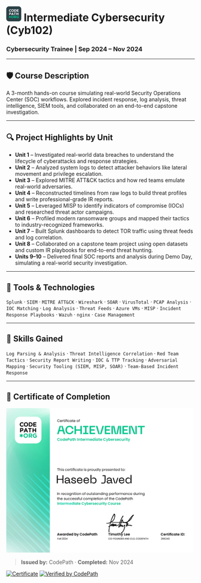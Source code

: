 # <img src="https://github.com/haseebjaved4652/Codepath-Intermediate-Web-Development-Course-Web102/blob/main/codepath%20logo.png?raw=true" alt="CodePath Logo" height="40"/> Intermediate Cybersecurity (Cyb102)

### Cybersecurity Trainee | Sep 2024 – Nov 2024

---

## 🛡️ Course Description
A 3-month hands-on course simulating real-world Security Operations Center (SOC) workflows. Explored incident response, log analysis, threat intelligence, SIEM tools, and collaborated on an end-to-end capstone investigation.

---

## 🔍 Project Highlights by Unit

- **Unit 1** – Investigated real-world data breaches to understand the lifecycle of cyberattacks and response strategies.
- **Unit 2** – Analyzed system logs to detect attacker behaviors like lateral movement and privilege escalation.
- **Unit 3** – Explored MITRE ATT&CK tactics and how red teams emulate real-world adversaries.
- **Unit 4** – Reconstructed timelines from raw logs to build threat profiles and write professional-grade IR reports.
- **Unit 5** – Leveraged MISP to identify indicators of compromise (IOCs) and researched threat actor campaigns.
- **Unit 6** – Profiled modern ransomware groups and mapped their tactics to industry-recognized frameworks.
- **Unit 7** – Built Splunk dashboards to detect TOR traffic using threat feeds and log correlation.
- **Unit 8** – Collaborated on a capstone team project using open datasets and custom IR playbooks for end-to-end threat hunting.
- **Units 9–10** – Delivered final SOC reports and analysis during Demo Day, simulating a real-world security investigation.

---

## 🧰 Tools & Technologies

`Splunk` · `SIEM` · `MITRE ATT&CK` · `Wireshark` · `SOAR` · `VirusTotal` · `PCAP Analysis` · `IOC Matching` · `Log Analysis` · `Threat Feeds` · `Azure VMs` · `MISP` · `Incident Response Playbooks` · `Wazuh` · `nginx` · `Case Management`

---

## 🧠 Skills Gained

`Log Parsing & Analysis` · `Threat Intelligence Correlation` · `Red Team Tactics` · `Security Report Writing` · `IOC & TTP Tracking` · `Adversarial Mapping` · `Security Tooling (SIEM, MISP, SOAR)` · `Team-Based Incident Response`

---

## 📜 Certificate of Completion

<img src="https://github.com/haseebjaved4652/Codepath-Intermediate-Cybersecurity-Course-Cyb102/blob/main/Certificate%20of%20Achievement.jpg?raw=true" alt="Certificate" width="500"/>

> **Issued by:** CodePath · **Completed:** Nov 2024  

[![Certificate](https://img.shields.io/badge/Certificate-View-blue?style=for-the-badge)](https://github.com/haseebjaved4652/Codepath-Intermediate-Cybersecurity-Course-Cyb102/blob/main/Certificate%20of%20Achievement.jpg)
[![Verified by CodePath](https://img.shields.io/badge/Verified_by-CodePath-brightgreen?style=for-the-badge)](https://www.codepath.org/)
